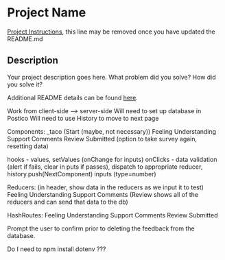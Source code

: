 # Project Name

[Project Instructions](./INSTRUCTIONS.md), this line may be removed once you have updated the README.md

## Description

Your project description goes here. What problem did you solve? How did you solve it?

Additional README details can be found [here](https://github.com/PrimeAcademy/readme-template/blob/master/README.md).

Work from client-side --> server-side
Will need to set up database in Postico
Will need to use History to move to next page

Components:
_taco
(Start (maybe, not necessary))
Feeling
Understanding
Support
Comments
Review
Submitted (option to take survey again, resetting data)

hooks - values, setValues (onChange for inputs)
onClicks - data validation (alert if fails, clear in puts if passes), dispatch to appropriate reducer, history.push(NextComponent)
inputs (type=number)

Reducers: (in header, show data in the reducers as we input it to test)
Feeling
Understanding
Support
Comments
(Review shows all of the reducers and can send that data to the db)

HashRoutes:
Feeling
Understanding
Support
Comments
Review
Submitted

Prompt the user to confirm prior to deleting the feedback from the database.

Do I need to npm install dotenv ???